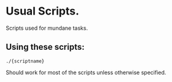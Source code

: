 # Usual Scripts.

Scripts used for mundane tasks. 

## Using these scripts: 

    ./{scriptname} 

Should work for most of the scripts unless otherwise specified.

